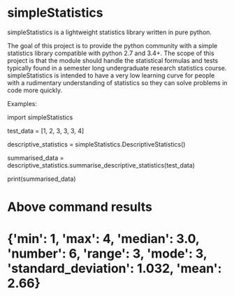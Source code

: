 # simpleStatistics
simpleStatistics is a lightweight statistics library written in pure python.

The goal of this project is to provide the python community with a simple statistics library compatible with python 2.7 
and 3.4+. The scope of this project is that the module should handle the statistical formulas and tests typically found 
in a semester long undergraduate research statistics course. simpleStatistics is intended to have a very low learning
curve for people with a rudimentary understanding of statistics so they can solve problems in code more quickly.

Examples:

import simpleStatistics

test_data = [1, 2, 3, 3, 3, 4]

descriptive_statistics = simpleStatistics.DescriptiveStatistics()

summarised_data = descriptive_statistics.summarise_descriptive_statistics(test_data)

print(summarised_data)

# Above command results
# {'min': 1, 'max': 4, 'median': 3.0, 'number': 6, 'range': 3, 'mode': 3, 'standard_deviation': 1.032, 'mean': 2.66}